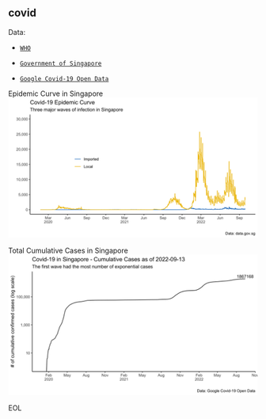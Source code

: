 ## covid

Data:
  - [`WHO`](https://covid19.who.int/data)
  
  - [`Government of Singapore`](https://data.gov.sg/dataset/covid-19-statistics)
  
  - [`Google Covid-19 Open Data`](https://health.google.com/covid-19/open-data)
  
Epidemic Curve in Singapore
![](https://github.com/weiyuet/covid/blob/main/figures/covid-epidemic-curve-sg.png)

Total Cumulative Cases in Singapore
![](https://github.com/weiyuet/covid/blob/main/figures/covid-cumulative-sg.png)

EOL